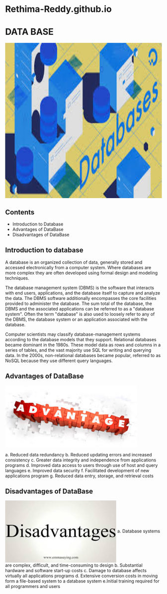 # Rethima-Reddy.github.io
# DATA BASE
<img src="data1.jpg" alt="data base logo" height="500" weidth="300" >

## Contents
- Introduction to Database
- Advantages of DataBase
- Disadvantages of DataBase

## Introduction to database
<p>
  A database is an organized collection of data, generally stored and accessed electronically from a computer system. Where databases are more complex they are often developed using formal design and modeling techniques.

The database management system (DBMS) is the software that interacts with end users, applications, and the database itself to capture and analyze the data. The DBMS software additionally encompasses the core facilities provided to administer the database. The sum total of the database, the DBMS and the associated applications can be referred to as a "database system". Often the term "database" is also used to loosely refer to any of the DBMS, the database system or an application associated with the database.

Computer scientists may classify database-management systems according to the database models that they support. Relational databases became dominant in the 1980s. These model data as rows and columns in a series of tables, and the vast majority use SQL for writing and querying data. In the 2000s, non-relational databases became popular, referred to as NoSQL because they use different query languages.
</p>


## Advantages of DataBase 
<img src="advantages.jpg" alt="advantages image" height="200" weidth="200" align="center" >

  a. Reduced data redundancy</li>
  b. Reduced updating errors and increased consistency</li>
  c. Greater data integrity and independence from applications programs</li>
  d. Improved data access to users through use of host and query languages</li>
  e. Improved data security</li>
  f. Facilitated development of new applications program </li>
  g. Reduced data entry, storage, and retrieval costs</li>


## Disadvantages of DataBase
<img src="disadvantages.jpg" alt="advantages image" height="200" weidth="200" align="center" >
  a. Database systems are complex, difficult, and time-consuming to design 
  b. Substantial hardware and software start-up costs
  c. Damage to database affects virtually all applications programs
  d. Extensive conversion costs in moving form a file-based system to a database system
  e.Initial training required for all programmers and users

